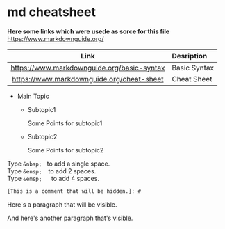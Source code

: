 # md cheatsheet

**Here some links which were usede as sorce for this file**  
<https://www.markdownguide.org/>  

| Link | Desription |
| :---: | :--- |
| <https://www.markdownguide.org/basic-syntax> | Basic Syntax |
| <https://www.markdownguide.org/cheat-sheet> | Cheat Sheet |

* Main Topic
    * Subtopic1

        Some Points for subtopic1

    * Subtopic2

        Some Points for subtopic2

Type `&nbsp;` &nbsp; to add a single space.  
Type `&ensp;` &ensp; to add 2 spaces.  
Type `&emsp;` &emsp; to add 4 spaces.  

```txt
[This is a comment that will be hidden.]: #
```

Here's a paragraph that will be visible.

[This is a comment that will be hidden.]: #

And here's another paragraph that's visible.
